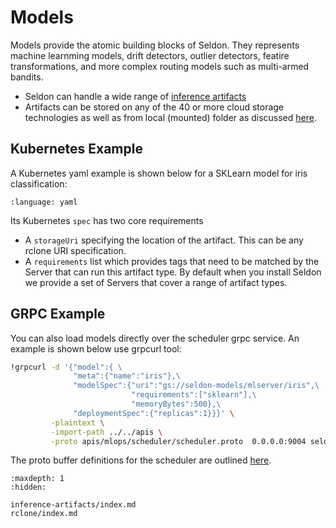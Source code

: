 # Models

Models provide the atomic building blocks of Seldon. They represents machine learnming models, drift detectors, outlier detectors, featire transformations, and more complex routing models such as multi-armed bandits.

 * Seldon can handle a wide range of [inference artifacts](./inference-artifacts/index.md)
 * Artifacts can be stored on any of the 40 or more cloud storage technologies as well as from local (mounted) folder as discussed [here](./rclone/index.md).

## Kubernetes Example

A Kubernetes yaml example is shown below for a SKLearn model for iris classification:

```{literalinclude} ../../../../samples/models/sklearn-iris-gs.yaml 
:language: yaml
```

Its Kubernetes `spec` has two core requirements

 * A `storageUri` specifying the location of the artifact. This can be any rclone URI specification.
 * A `requirements` list which provides tags that need to be matched by the Server that can run this artifact type. By default when you install Seldon we provide a set of Servers that cover a range of artifact types.


## GRPC Example

You can also load models directly over the scheduler grpc service. An example is shown below use grpcurl tool:

```bash
!grpcurl -d '{"model":{ \
              "meta":{"name":"iris"},\
              "modelSpec":{"uri":"gs://seldon-models/mlserver/iris",\
                           "requirements":["sklearn"],\
                           "memoryBytes":500},\
              "deploymentSpec":{"replicas":1}}}' \
         -plaintext \
         -import-path ../../apis \
         -proto apis/mlops/scheduler/scheduler.proto  0.0.0.0:9004 seldon.mlops.scheduler.Scheduler/LoadModel
```

The proto buffer definitions for the scheduler are outlined [here](../apis/scheduler/index.md).

```{toctree}
:maxdepth: 1
:hidden:

inference-artifacts/index.md
rclone/index.md
```
